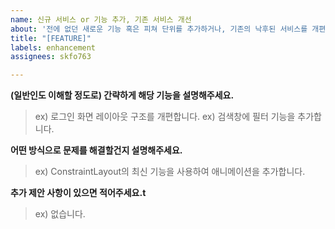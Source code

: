 ```yaml
---
name: 신규 서비스 or 기능 추가, 기존 서비스 개선
about: '전에 없던 새로운 기능 혹은 피쳐 단위를 추가하거나, 기존의 낙후된 서비스를 개편합니다. '
title: "[FEATURE]"
labels: enhancement
assignees: skfo763

---
```


**(일반인도 이해할 정도로) 간략하게 해당 기능을 설명해주세요.**
> ex) 로그인 화면 레이아웃 구조를 개편합니다.
> ex) 검색창에 필터 기능을 추가합니다.

**어떤 방식으로 문제를 해결할건지 설명해주세요.**
> ex) ConstraintLayout의 최신 기능을 사용하여 애니메이션을 추가합니다.

**추가 제안 사항이 있으면 적어주세요.t**
> ex) 없습니다.
